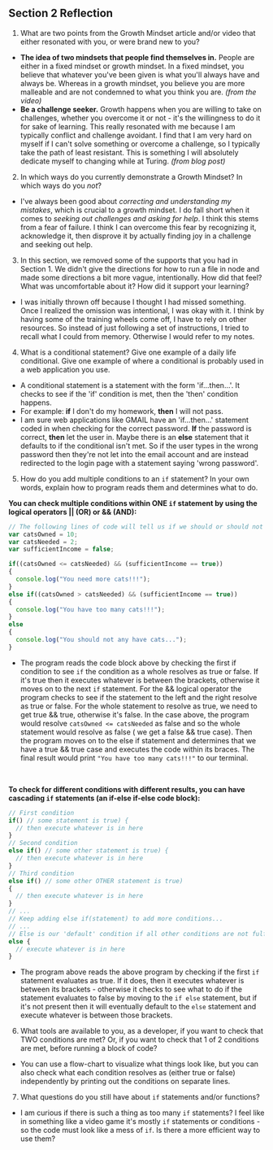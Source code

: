 ## Section 2 Reflection

1. What are two points from the Growth Mindset article and/or video that either resonated with you, or were brand new to you?

- **The idea of two mindsets that people find themselves in.** People are either in a fixed mindset or growth mindset. In a fixed mindset, you believe that whatever you've been given is what you'll always have and always be. Whereas in a growth mindset, you believe you are more malleable and are not condemned to what you think you are. *(from the video)*
- **Be a challenge seeker.** Growth happens when you are willing to take on challenges, whether you overcome it or not - it's the willingness to do it for sake of learning. This really resonated with me because I am typically conflict and challenge avoidant. I find that I am very hard on myself if I can't solve something or overcome a challenge, so I typically take the path of least resistant. This is something I will absolutely dedicate myself to changing while at Turing. *(from blog post)*

2. In which ways do you currently demonstrate a Growth Mindset? In which ways do you _not_?

- I've always been good about *correcting and understanding my mistakes*, which is crucial to a growth mindset. I do fall short when it comes to *seeking out challenges and asking for help*. I think this stems from a fear of failure. I think I can overcome this fear by recognizing it, acknowledge it, then disprove it by actually finding joy in a challenge and seeking out help.

3. In this section, we removed some of the supports that you had in Section 1. We didn't give the directions for how to run a file in node and made some directions a bit more vague, intentionally. How did that feel? What was uncomfortable about it? How did it support your learning?

- I was initially thrown off because I thought I had missed something. Once I realized the omission was intentional, I was okay with it.  I think by having some of the training wheels come off, I have to rely on other resources. So instead of just following a set of instructions,
I tried to recall what I could from memory. Otherwise I would refer to my notes.

4. What is a conditional statement? Give one example of a daily life conditional. Give one example of where a conditional is probably used in a web application you use.

- A conditional statement is a statement with the form 'if...then...'. It checks to see if the 'if' condition is met, then the 'then' condition happens.
- For example: **if** I don't do my homework, **then** I will not pass.
- I am sure web applications like GMAIL have an 'if...then...' statement coded in when checking for the correct password. **If** the password is
correct, **then** let the user in. Maybe there is an **else** statement that it defaults to if the conditional isn't met. So if the user types in the wrong password then they're not let into the email account and are instead redirected to the login page with a statement saying 'wrong password'.

5. How do you add multiple conditions to an `if` statement? In your own words, explain how to program reads them and determines what to do.

**You can check multiple conditions within ONE `if` statement by using the logical operators || (OR) or && (AND):**
```js
// The following lines of code will tell us if we should or should not own a cat
var catsOwned = 10;
var catsNeeded = 2;
var sufficientIncome = false;

if((catsOwned <= catsNeeded) && (sufficientIncome == true))
{
  console.log("You need more cats!!!");
}
else if((catsOwned > catsNeeded) && (sufficientIncome == true))
{
  console.log("You have too many cats!!!");
}
else
{
  console.log("You should not any have cats...");
}
```
- The program reads the code block above by checking the first if condition to see `if` the condition as a whole resolves as true or false. If it's true then it executes whatever is between the brackets, otherwise it moves on to the next `if` statement. For the && logical operator the program checks to see if the statement to the left and the right resolve as true or false. For the whole statement to resolve as true, we need to get true && true, otherwise it's false. In the case above, the program would resolve `catsOwned <= catsNeeded` as false and so the whole statement would resolve as false ( we get a false && true case). Then the program moves on to the else if statement and determines that we have a true && true case and executes the code within its braces. The final result would print `"You have too many cats!!!"` to our terminal.
<br>

**To check for different conditions with different results, you can have cascading `if` statements (an if-else if-else code block):**
```js
// First condition
if() // some statement is true) {
  // then execute whatever is in here
}
// Second condition
else if() // some other statement is true) {
  // then execute whatever is in here
}
// Third condition
else if() // some other OTHER statement is true)
{
  // then execute whatever is in here
}
// ...
// Keep adding else if(statement) to add more conditions...
// ...
// Else is our 'default' condition if all other conditions are not fulfilled
else {
  // execute whatever is in here
}
```
- The program above reads the above program by checking if the first `if` statement evaluates as true. If it does, then it executes whatever is between its brackets - otherwise it checks to see what to do if the statement evaluates to false by moving to the `if else` statement, but if it's not present then it will eventually default to the `else` statement and execute whatever is between those brackets.

6. What tools are available to you, as a developer, if you want to check that TWO conditions are met? Or, if you want to check that 1 of 2 conditions are met, before running a block of code?
- You can use a flow-chart to visualize what things look like, but you can also check what each condition resolves as (either true or false) independently by printing out the conditions on separate lines.

7. What questions do you still have about `if` statements and/or functions?
- I am curious if there is such a thing as too many `if` statements? I feel like in something like a video game it's mostly `if` statements or
conditions - so the code must look like a mess of `if`. Is there a more efficient way to use them?

